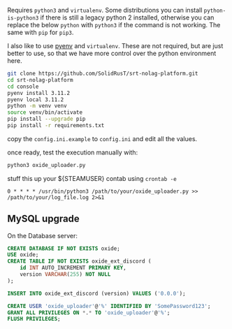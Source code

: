 Requires `python3` and `virtualenv`. Some distributions you can install `python-is-python3` if there is still a legacy python 2 installed, otherwise you can replace the below `python` with `python3` if the command is not working. The same with `pip` for `pip3`.

I also like to use [pyenv](https://github.com/pyenv/pyenv) and `virtualenv`. These are not required, but are just better to use, so that we have more control over the python environment here.

```bash
git clone https://github.com/SolidRusT/srt-nolag-platform.git
cd srt-nolag-platform
cd console
pyenv install 3.11.2
pyenv local 3.11.2
python -m venv venv
source venv/bin/activate
pip install --upgrade pip
pip install -r requirements.txt
```

copy the `config.ini.example` to `config.ini` and edit all the values.

once ready, test the execution manually with:

```bash
python3 oxide_uploader.py
```

stuff this up your ${STEAMUSER} contab using `crontab -e`

`0 * * * * /usr/bin/python3 /path/to/your/oxide_uploader.py >> /path/to/your/log_file.log 2>&1`


## MySQL upgrade

On the Database server:

```sql
CREATE DATABASE IF NOT EXISTS oxide;
USE oxide;
CREATE TABLE IF NOT EXISTS oxide_ext_discord (
    id INT AUTO_INCREMENT PRIMARY KEY,
    version VARCHAR(255) NOT NULL
);

INSERT INTO oxide_ext_discord (version) VALUES ('0.0.0');

CREATE USER 'oxide_uploader'@'%' IDENTIFIED BY 'SomePassword123';
GRANT ALL PRIVILEGES ON *.* TO 'oxide_uploader'@'%';
FLUSH PRIVILEGES;
```